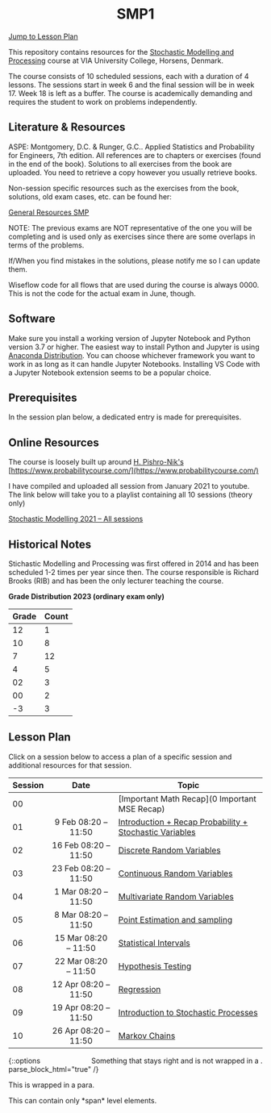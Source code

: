 <h1 align="center">SMP1</h1>

[Jump to Lesson Plan](#lesson-plan)

This repository contains resources for the [Stochastic Modelling and Processing](https://en.via.dk/tmh-courses/stochastic-modelling-and-processing) course at VIA University College, Horsens, Denmark.

The course consists of 10 scheduled sessions, each with a duration of 4 lessons. The sessions start in week 6 and the final session will be in week 17. Week 18 is left as a buffer. The course is academically demanding and requires the student to work on problems independently.

## Literature & Resources

ASPE: Montgomery, D.C. & Runger, G.C.. Applied Statistics and Probability for Engineers, 7th edition. All references are to chapters or exercises (found in the end of the book). Solutions to all exercises from the book are uploaded. You need to retrieve a copy however you usually retrieve books.

Non-session specific resources such as the exercises from the book, solutions, old exam cases, etc. can be found her:

[General Resources SMP](https://viaucdk-my.sharepoint.com/:f:/g/personal/rib_viauc_dk/Egbdbeb9oy1Oqk8hReXf2-wBibryPlLiVj2ujGdsvH5--w?e=liO02A)

NOTE: The previous exams are NOT representative of the one you will be completing and is used only as exercises since there are some overlaps in terms of the problems.

If/When you find mistakes in the solutions, please notify me so I can update them.

Wiseflow code for all flows that are used during the course is always 0000. This is not the code for the actual exam in June, though.

## Software

Make sure you install a working version of Jupyter Notebook and Python version 3.7 or higher. The easiest way to install Python and Jupyter is using [Anaconda Distribution](https://www.anaconda.com/products/distribution). You can choose whichever framework you want to work in as long as it can handle Jupyter Notebooks. Installing VS Code with a Jupyter Notebook extension seems to be a popular choice.

## Prerequisites

In the session plan below, a dedicated entry is made for prerequisites.

## Online Resources

The course is loosely built up around [H. Pishro-Nik's](http://www.ecs.umass.edu/pishro) [https://www.probabilitycourse.com/](https://www.probabilitycourse.com/)

I have compiled and uploaded all session from January 2021 to youtube. The link below will take you to a playlist containing all 10 sessions (theory only)

[Stochastic Modelling 2021 – All sessions](https://youtube.com/playlist?list=PL0bHDtI1FqFxv1ZxzsMn1sfYSxVSBbc05)

## Historical Notes

Stichastic Modelling and Processing was first offered in 2014 and has been scheduled 1-2 times per year since then. The course responsible is Richard Brooks (RIB) and has been the only lecturer teaching the course.


  
**Grade Distribution 2023 (ordinary exam only)**

<div align="center">

| Grade | Count |
|-------|-------|
| 12    | 1     |
| 10    | 8     |
| 7     | 12    |
| 4     | 5     |
| 02    | 3     |
| 00    | 2     |
| -3    | 3     |

</div>

## Lesson Plan

Click on a session below to access a plan of a specific session and additional resources for that session.


| Session | Date                 | Topic                        |
| ------- | :----:               | ---------------------------- |
| 00      |                      | [Important Math Recap](0 Important MSE Recap)                          |
| 01      | 9 Feb 08:20 – 11:50  | [Introduction + Recap Probability + Stochastic Variables](https://github.com/RBrooksDK/SMP1/blob/main/01%20Introduction%20%2B%20Recap%20Probability%20%2B%20Stochastic%20Variables/README.md) |
| 02      | 16 Feb 08:20 – 11:50 | [Discrete Random Variables](https://github.com/RBrooksDK/SMP1/blob/main/02%20Discrete%20Random%20Variables/README.md) |
| 03      | 23 Feb 08:20 – 11:50 | [Continuous Random Variables](https://github.com/RBrooksDK/SMP1/blob/main/03%20Continuous%20Random%20Variables/README.md) |
| 04      | 1 Mar 08:20 – 11:50  | [Multivariate Random Variables](https://github.com/RBrooksDK/SMP1/blob/main/04%20Multivariate%20Random%20Variables/README.md) |
| 05      | 8 Mar 08:20 – 11:50  | [Point Estimation and sampling](https://github.com/RBrooksDK/SMP1/blob/main/05%20Point%20Estimation%20and%20sampling/README.md) |
| 06      | 15 Mar 08:20 – 11:50 | [Statistical Intervals](https://github.com/RBrooksDK/SMP1/blob/main/06%20Statistical%20Intervals/README.md) |
| 07      | 22 Mar 08:20 – 11:50 | [Hypothesis Testing](https://github.com/RBrooksDK/SMP1/blob/main/07%20Hypothesis%20Testing/README.md) |
| 08      | 12 Apr 08:20 – 11:50 | [Regression](https://github.com/RBrooksDK/SMP1/blob/main/08%20Regression/README.md) |
| 09      | 19 Apr 08:20 – 11:50 | [Introduction to Stochastic Processes](https://github.com/RBrooksDK/SMP1/blob/main/09%20Introduction%20to%20Stochastic%20Processes/README.md)|
| 10      | 26 Apr  08:20 – 11:50 | [Markov Chains](https://github.com/RBrooksDK/SMP1/blob/main/10%20Markov%20Chains/README.md) |


<div style="float: right">
Something that stays right and is not wrapped in a .
</div>

{::options parse_block_html="true" /}

<div>
This is wrapped in a para.
</div>
<p>
This can contain only *span* level elements.
</p>
